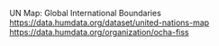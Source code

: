 UN Map: Global International Boundaries
https://data.humdata.org/dataset/united-nations-map
https://data.humdata.org/organization/ocha-fiss
